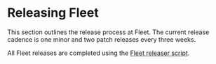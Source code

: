 # Releasing Fleet

This section outlines the release process at Fleet. The current release cadence is one minor and two patch releases every three weeks.

All Fleet releases are completed using the [Fleet releaser script](https://github.com/fleetdm/fleet/blob/main/tools/release/README.md).
